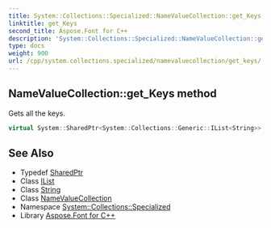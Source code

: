 ```yaml
---
title: System::Collections::Specialized::NameValueCollection::get_Keys method
linktitle: get_Keys
second_title: Aspose.Font for C++
description: 'System::Collections::Specialized::NameValueCollection::get_Keys method. Gets all the keys in C++.'
type: docs
weight: 900
url: /cpp/system.collections.specialized/namevaluecollection/get_keys/
---
```

## NameValueCollection::get_Keys method


Gets all the keys.

```cpp
virtual System::SharedPtr<System::Collections::Generic::IList<String>> System::Collections::Specialized::NameValueCollection::get_Keys()
```

## See Also

* Typedef [SharedPtr](../../../system/sharedptr/)
* Class [IList](../../../system.collections.generic/ilist/)
* Class [String](../../../system/string/)
* Class [NameValueCollection](../)
* Namespace [System::Collections::Specialized](../../)
* Library [Aspose.Font for C++](../../../)
